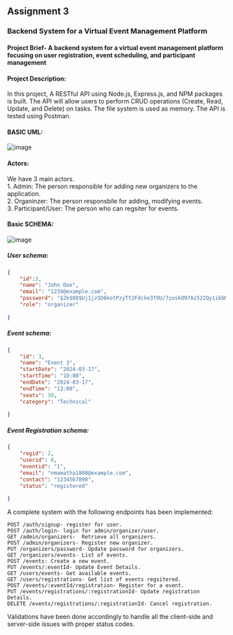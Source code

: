 ## Assignment 3
### Backend System for a Virtual Event Management Platform 

#### Project Brief- A backend system for a virtual event management platform focusing on user registration, event scheduling, and participant management

#### Project Description:

In this project, A RESTful API using Node.js, Express.js, and NPM packages is built. The API will allow users to perform CRUD operations (Create, Read, Update, and Delete) on tasks. The file system is used as memory. The API is tested using Postman. 

#### BASIC UML:
![image](https://github.com/Narsapuram-Mamatha/airtribe-BE-assignments/assets/149604307/13ce16f3-440d-452f-b9fd-4a79e66caf75)
   
#### Actors: 
We have 3 main actors.  
        1. Admin: The person responsible for adding new organizers to the application.   
        2. Organinzer: The person responsbile for adding, modifying events.  
        3. Participant/User: The person who can regsiter for events. 

#### Basic SCHEMA:
![image](https://github.com/Narsapuram-Mamatha/airtribe-BE-assignments/assets/149604307/896eb9b0-980a-468e-8a76-ba5f29cfb5ec)

##### User schema:
```json
{    
    "id":3, 
    "name": "John Doe", 
    "email": "1234@example.com", 
    "password": "$2b$08$Uj1jzSD6kotPzyTY2Fdcke3TOU/7zoskO97Az522Qy1ikbM9WquGa",
    "role": "organizer" 
  
}
```
##### Event schema:
```json
{    
    "id": 3,
    "name": "Event 3",
    "startDate": "2024-03-17",
    "startTime": "10:00",
    "endDate": "2024-03-17",
    "endTime": "13:00",
    "seats": 30,
    "category": "Technical"
  
}
```
##### Event Registration schema:
```json
{    
    "regid": 2,
    "userid": 8,
    "eventid": "1",
    "email": "nmamatha1808@example.com",
    "contact": "1234567890",
    "status": "registered"
  
}
```
A complete system with the following endpoints has been implemented:

```
POST /auth/signup- register for user.
POST /auth/login- login for admin/organizer/user.
GET /admin/organizers-  Retrieve all organizers.
POST /admin/organizers- Register new organizer.
PUT /organizers/password- Update password for organizers.
GET /organizers/events- List of events.
POST /events: Create a new event.
PUT /events/:eventId- Update Event Details.
GET /users/events- Get available events.
GET /users/registrations- Get list of events regsitered.
POST /events/:eventId/registration- Register for a event.
PUT /events/registrations/:registrationId- Update registration Details. 
DELETE /events/registrations/:registrationId- Cancel registration.

``` 
Validations have been done accordingly to handle all the client-side and server-side issues with proper status codes.

